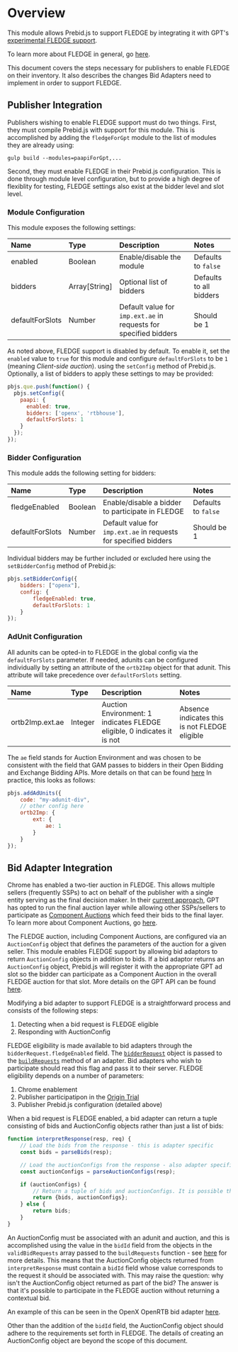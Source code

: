 # Overview
This module allows Prebid.js to support FLEDGE by integrating it with GPT's [experimental FLEDGE
support](https://github.com/google/ads-privacy/tree/master/proposals/fledge-multiple-seller-testing).

To learn more about FLEDGE in general, go [here](https://github.com/WICG/turtledove/blob/main/FLEDGE.md).

This document covers the steps necessary for publishers to enable FLEDGE on their inventory. It also describes
the changes Bid Adapters need to implement in order to support FLEDGE.

## Publisher Integration
Publishers wishing to enable FLEDGE support must do two things. First, they must compile Prebid.js with support for this module.
This is accomplished by adding the `fledgeForGpt` module to the list of modules they are already using:

```
gulp build --modules=paapiForGpt,...
```

Second, they must enable FLEDGE in their Prebid.js configuration. 
This is done through module level configuration, but to provide a high degree of flexiblity for testing, FLEDGE settings also exist at the bidder level and slot level.

### Module Configuration
This module exposes the following settings:

|Name |Type |Description |Notes |
| :------------ | :------------ | :------------ |:------------ |
|enabled | Boolean |Enable/disable the module |Defaults to `false` |
|bidders | Array[String] |Optional list of bidders |Defaults to all bidders |
|defaultForSlots | Number |Default value for `imp.ext.ae` in requests for specified bidders |Should be 1 |

As noted above, FLEDGE support is disabled by default. To enable it, set the `enabled` value to `true` for this module and configure `defaultForSlots` to be `1` (meaning _Client-side auction_).
using the `setConfig` method of Prebid.js. Optionally, a list of 
bidders to apply these settings to may be provided:

```js
pbjs.que.push(function() {
  pbjs.setConfig({
    paapi: {
      enabled: true,
      bidders: ['openx', 'rtbhouse'],
      defaultForSlots: 1
    }
  });
});
```

### Bidder Configuration
This module adds the following setting for bidders:

|Name |Type |Description |Notes |
| :------------ | :------------ | :------------ |:------------ |
| fledgeEnabled | Boolean | Enable/disable a bidder to participate in FLEDGE | Defaults to `false` |
|defaultForSlots | Number |Default value for `imp.ext.ae` in requests for specified bidders |Should be 1|

Individual bidders may be further included or excluded here using the `setBidderConfig` method
of Prebid.js:

```js
pbjs.setBidderConfig({
    bidders: ["openx"],
    config: {
        fledgeEnabled: true,
        defaultForSlots: 1
    }
});
```

### AdUnit Configuration
All adunits can be opted-in to FLEDGE in the global config via the `defaultForSlots` parameter.
If needed, adunits can be configured individually by setting an attribute of the `ortb2Imp` object for that
adunit. This attribute will take precedence over `defaultForSlots` setting.

|Name |Type |Description |Notes |
| :------------ | :------------ | :------------ |:------------ |
| ortb2Imp.ext.ae | Integer | Auction Environment: 1 indicates FLEDGE eligible, 0 indicates it is not | Absence indicates this is not FLEDGE eligible |

The `ae` field stands for Auction Environment and was chosen to be consistent with the field that GAM passes to bidders
in their Open Bidding and Exchange Bidding APIs. More details on that can be found
[here](https://github.com/google/ads-privacy/tree/master/proposals/fledge-rtb#bid-request-changes-indicating-interest-group-auction-support)
In practice, this looks as follows:

```js
pbjs.addAdUnits({
    code: "my-adunit-div",
    // other config here
    ortb2Imp: {
        ext: {
            ae: 1
        }
    }
});
```

## Bid Adapter Integration
Chrome has enabled a two-tier auction in FLEDGE. This allows multiple sellers (frequently SSPs) to act on behalf of the publisher with
a single entity serving as the final decision maker. In their [current approach](https://github.com/google/ads-privacy/tree/master/proposals/fledge-multiple-seller-testing),
GPT has opted to run the final auction layer while allowing other SSPs/sellers to participate as
[Component Auctions](https://github.com/WICG/turtledove/blob/main/FLEDGE.md#21-initiating-an-on-device-auction) which feed their
bids to the final layer. To learn more about Component Auctions, go [here](https://github.com/WICG/turtledove/blob/main/FLEDGE.md#24-scoring-bids-in-component-auctions).

The FLEDGE auction, including Component Auctions, are configured via an `AuctionConfig` object that defines the parameters of the auction for a given
seller. This module enables FLEDGE support by allowing bid adaptors to return `AuctionConfig` objects in addition to bids. If a bid adaptor returns an
`AuctionConfig` object, Prebid.js will register it with the appropriate GPT ad slot so the bidder can participate as a Component Auction in the overall
FLEDGE auction for that slot. More details on the GPT API can be found [here](https://developers.google.com/publisher-tag/reference#googletag.config.componentauctionconfig).

Modifying a bid adapter to support FLEDGE is a straightforward process and consists of the following steps:
1. Detecting when a bid request is FLEDGE eligible
2. Responding with AuctionConfig

FLEDGE eligibility is made available to bid adapters through the `bidderRequest.fledgeEnabled` field.
The [`bidderRequest`](https://docs.prebid.org/dev-docs/bidder-adaptor.html#bidderrequest-parameters) object is passed to
the [`buildRequests`](https://docs.prebid.org/dev-docs/bidder-adaptor.html#building-the-request) method of an adapter. Bid adapters
who wish to participate should read this flag and pass it to their server. FLEDGE eligibility depends on a number of parameters:

1. Chrome enablement
2. Publisher participatipon in the [Origin Trial](https://developer.chrome.com/docs/privacy-sandbox/unified-origin-trial/#configure)
3. Publisher Prebid.js configuration (detailed above)

When a bid request is FLEDGE enabled, a bid adapter can return a tuple consisting of bids and AuctionConfig objects rather than just a list of bids:

```js
function interpretResponse(resp, req) {
    // Load the bids from the response - this is adapter specific
    const bids = parseBids(resp);

    // Load the auctionConfigs from the response - also adapter specific
    const auctionConfigs = parseAuctionConfigs(resp);

    if (auctionConfigs) {
        // Return a tuple of bids and auctionConfigs. It is possible that bids could be null.
        return {bids, auctionConfigs};
    } else {
        return bids;
    }
}
```

An AuctionConfig must be associated with an adunit and auction, and this is accomplished using the value in the `bidId` field from the objects in the
`validBidRequests` array passed to the `buildRequests` function - see [here](https://docs.prebid.org/dev-docs/bidder-adaptor.html#ad-unit-params-in-the-validbidrequests-array)
for more details. This means that the AuctionConfig objects returned from `interpretResponse` must contain a `bidId` field whose value corresponds to
the request it should be associated with. This may raise the question: why isn't the AuctionConfig object returned as part of the bid? The
answer is that it's possible to participate in the FLEDGE auction without returning a contextual bid.

An example of this can be seen in the OpenX OpenRTB bid adapter [here](https://github.com/prebid/Prebid.js/blob/master/modules/openxOrtbBidAdapter.js#L327).

Other than the addition of the `bidId` field, the AuctionConfig object should adhere to the requirements set forth in FLEDGE. The details of creating an   AuctionConfig object are beyond the scope of this document.
